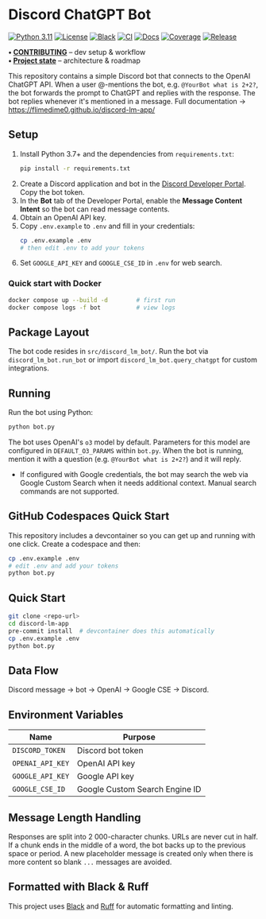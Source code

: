 # Discord ChatGPT Bot

[![Python 3.11](https://img.shields.io/badge/python-3.11-blue)](https://github.com/flimedime0/discord-lm-app)
[![License](https://img.shields.io/badge/license-MIT-green)](https://github.com/flimedime0/discord-lm-app/blob/main/LICENSE)
[![Black](https://img.shields.io/badge/code%20style-black-000000)](https://github.com/psf/black)
[![CI](https://github.com/flimedime0/discord-lm-app/actions/workflows/ci.yml/badge.svg)](https://github.com/flimedime0/discord-lm-app/actions/workflows/ci.yml)
[![Docs](https://img.shields.io/badge/docs-site-blue)](https://flimedime0.github.io/discord-lm-app/)
[![Coverage](https://codecov.io/gh/flimedime0/discord-lm-app/branch/main/graph/badge.svg)](https://codecov.io/gh/flimedime0/discord-lm-app)
[![Release](https://img.shields.io/github/v/release/flimedime0/discord-lm-app)](https://github.com/flimedime0/discord-lm-app/releases)

**• [CONTRIBUTING](CONTRIBUTING.md)** – dev setup & workflow  
**• [Project state](PROJECT_STATE.md)** – architecture & roadmap

This repository contains a simple Discord bot that connects to the OpenAI ChatGPT API. When a user @-mentions the bot, e.g. `@YourBot what is 2+2?`, the bot forwards the prompt to ChatGPT and replies with the response. The bot replies whenever it's mentioned in a message.
Full documentation → <https://flimedime0.github.io/discord-lm-app/>

## Setup

1. Install Python 3.7+ and the dependencies from `requirements.txt`:
   ```bash
   pip install -r requirements.txt
   ```
2. Create a Discord application and bot in the [Discord Developer Portal](https://discord.com/developers/applications). Copy the bot token.
3. In the **Bot** tab of the Developer Portal, enable the **Message Content Intent** so the bot can read message contents.
4. Obtain an OpenAI API key.
5. Copy `.env.example` to `.env` and fill in your credentials:
   ```bash
   cp .env.example .env
   # then edit .env to add your tokens
   ```
6. Set `GOOGLE_API_KEY` and `GOOGLE_CSE_ID` in `.env` for web search.

### Quick start with Docker

```bash
docker compose up --build -d        # first run
docker compose logs -f bot          # view logs
```

## Package Layout

The bot code resides in `src/discord_lm_bot/`. Run the bot via `discord_lm_bot.run_bot`
or import `discord_lm_bot.query_chatgpt` for custom integrations.

## Running

Run the bot using Python:

```bash
python bot.py
```

The bot uses OpenAI's `o3` model by default. Parameters for this model are
configured in `DEFAULT_O3_PARAMS` within `bot.py`.
When the bot is running, mention it with a question (e.g. `@YourBot what is 2+2?`) and it will reply.
- If configured with Google credentials, the bot may search the web via Google Custom Search when it needs additional context. Manual search commands are not supported.

## GitHub Codespaces Quick Start

This repository includes a devcontainer so you can get up and running with one click.
Create a codespace and then:

```bash
cp .env.example .env
# edit .env and add your tokens
python bot.py
```

## Quick Start

```bash
git clone <repo-url>
cd discord-lm-app
pre-commit install  # devcontainer does this automatically
cp .env.example .env
python bot.py
```

## Data Flow

Discord message → bot → OpenAI → Google CSE → Discord.

## Environment Variables

| Name | Purpose |
|------|---------|
| `DISCORD_TOKEN` | Discord bot token |
| `OPENAI_API_KEY` | OpenAI API key |
| `GOOGLE_API_KEY` | Google API key |
| `GOOGLE_CSE_ID` | Google Custom Search Engine ID |

## Message Length Handling

Responses are split into 2 000-character chunks. URLs are never cut in half.
If a chunk ends in the middle of a word, the bot backs up to the previous
space or period. A new placeholder message is created only when there is more
content so blank `...` messages are avoided.

## Formatted with Black & Ruff

This project uses [Black](https://github.com/psf/black) and
[Ruff](https://github.com/astral-sh/ruff) for automatic formatting and linting.
